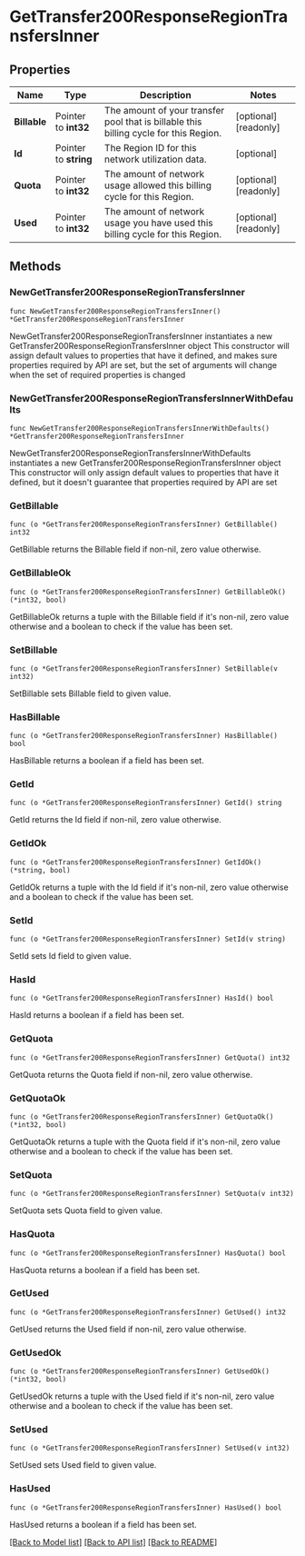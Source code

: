 # GetTransfer200ResponseRegionTransfersInner

## Properties

Name | Type | Description | Notes
------------ | ------------- | ------------- | -------------
**Billable** | Pointer to **int32** | The amount of your transfer pool that is billable this billing cycle for this Region. | [optional] [readonly] 
**Id** | Pointer to **string** | The Region ID for this network utilization data. | [optional] 
**Quota** | Pointer to **int32** | The amount of network usage allowed this billing cycle for this Region. | [optional] [readonly] 
**Used** | Pointer to **int32** | The amount of network usage you have used this billing cycle for this Region. | [optional] [readonly] 

## Methods

### NewGetTransfer200ResponseRegionTransfersInner

`func NewGetTransfer200ResponseRegionTransfersInner() *GetTransfer200ResponseRegionTransfersInner`

NewGetTransfer200ResponseRegionTransfersInner instantiates a new GetTransfer200ResponseRegionTransfersInner object
This constructor will assign default values to properties that have it defined,
and makes sure properties required by API are set, but the set of arguments
will change when the set of required properties is changed

### NewGetTransfer200ResponseRegionTransfersInnerWithDefaults

`func NewGetTransfer200ResponseRegionTransfersInnerWithDefaults() *GetTransfer200ResponseRegionTransfersInner`

NewGetTransfer200ResponseRegionTransfersInnerWithDefaults instantiates a new GetTransfer200ResponseRegionTransfersInner object
This constructor will only assign default values to properties that have it defined,
but it doesn't guarantee that properties required by API are set

### GetBillable

`func (o *GetTransfer200ResponseRegionTransfersInner) GetBillable() int32`

GetBillable returns the Billable field if non-nil, zero value otherwise.

### GetBillableOk

`func (o *GetTransfer200ResponseRegionTransfersInner) GetBillableOk() (*int32, bool)`

GetBillableOk returns a tuple with the Billable field if it's non-nil, zero value otherwise
and a boolean to check if the value has been set.

### SetBillable

`func (o *GetTransfer200ResponseRegionTransfersInner) SetBillable(v int32)`

SetBillable sets Billable field to given value.

### HasBillable

`func (o *GetTransfer200ResponseRegionTransfersInner) HasBillable() bool`

HasBillable returns a boolean if a field has been set.

### GetId

`func (o *GetTransfer200ResponseRegionTransfersInner) GetId() string`

GetId returns the Id field if non-nil, zero value otherwise.

### GetIdOk

`func (o *GetTransfer200ResponseRegionTransfersInner) GetIdOk() (*string, bool)`

GetIdOk returns a tuple with the Id field if it's non-nil, zero value otherwise
and a boolean to check if the value has been set.

### SetId

`func (o *GetTransfer200ResponseRegionTransfersInner) SetId(v string)`

SetId sets Id field to given value.

### HasId

`func (o *GetTransfer200ResponseRegionTransfersInner) HasId() bool`

HasId returns a boolean if a field has been set.

### GetQuota

`func (o *GetTransfer200ResponseRegionTransfersInner) GetQuota() int32`

GetQuota returns the Quota field if non-nil, zero value otherwise.

### GetQuotaOk

`func (o *GetTransfer200ResponseRegionTransfersInner) GetQuotaOk() (*int32, bool)`

GetQuotaOk returns a tuple with the Quota field if it's non-nil, zero value otherwise
and a boolean to check if the value has been set.

### SetQuota

`func (o *GetTransfer200ResponseRegionTransfersInner) SetQuota(v int32)`

SetQuota sets Quota field to given value.

### HasQuota

`func (o *GetTransfer200ResponseRegionTransfersInner) HasQuota() bool`

HasQuota returns a boolean if a field has been set.

### GetUsed

`func (o *GetTransfer200ResponseRegionTransfersInner) GetUsed() int32`

GetUsed returns the Used field if non-nil, zero value otherwise.

### GetUsedOk

`func (o *GetTransfer200ResponseRegionTransfersInner) GetUsedOk() (*int32, bool)`

GetUsedOk returns a tuple with the Used field if it's non-nil, zero value otherwise
and a boolean to check if the value has been set.

### SetUsed

`func (o *GetTransfer200ResponseRegionTransfersInner) SetUsed(v int32)`

SetUsed sets Used field to given value.

### HasUsed

`func (o *GetTransfer200ResponseRegionTransfersInner) HasUsed() bool`

HasUsed returns a boolean if a field has been set.


[[Back to Model list]](../README.md#documentation-for-models) [[Back to API list]](../README.md#documentation-for-api-endpoints) [[Back to README]](../README.md)



